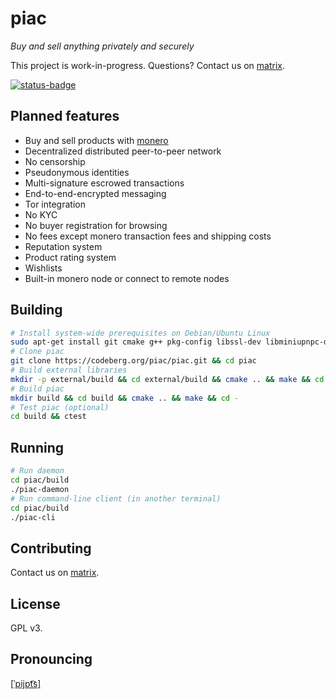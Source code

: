# piac 

_Buy and sell anything privately and securely_

This project is work-in-progress. Questions? Contact us on
[matrix](https://matrix.to/#/@jbakosi:matrix.org).

[![status-badge](https://ci.codeberg.org/api/badges/piac/piac/status.svg)](https://ci.codeberg.org/piac/piac)

## Planned features

* Buy and sell products with [monero](https://getmonero.org)
* Decentralized distributed peer-to-peer network
* No censorship
* Pseudonymous identities
* Multi-signature escrowed transactions
* End-to-end-encrypted messaging
* Tor integration
* No KYC
* No buyer registration for browsing
* No fees except monero transaction fees and shipping costs
* Reputation system
* Product rating system
* Wishlists
* Built-in monero node or connect to remote nodes


## Building

```sh
# Install system-wide prerequisites on Debian/Ubuntu Linux
sudo apt-get install git cmake g++ pkg-config libssl-dev libminiupnpc-dev libboost-chrono-dev libboost-date-time-dev libboost-filesystem-dev libboost-locale-dev libboost-program-options-dev libboost-regex-dev libboost-serialization-dev libboost-system-dev libboost-thread-dev libzmq3-dev libhidapi-dev libprotobuf-dev libusb-dev libxapian-dev libeasyloggingpp-dev rapidjson-dev
# Clone piac
git clone https://codeberg.org/piac/piac.git && cd piac
# Build external libraries
mkdir -p external/build && cd external/build && cmake .. && make && cd -
# Build piac
mkdir build && cd build && cmake .. && make && cd -
# Test piac (optional)
cd build && ctest
```

## Running
```sh
# Run daemon
cd piac/build
./piac-daemon
# Run command-line client (in another terminal)
cd piac/build
./piac-cli
```

## Contributing

Contact us on [matrix](https://matrix.to/#/@jbakosi:matrix.org).

## License

GPL v3.

## Pronouncing
[[ˈpijɒt͡s]](https://en.wiktionary.org/wiki/piac)
